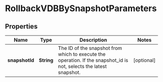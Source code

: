 

# RollbackVDBBySnapshotParameters


## Properties

Name | Type | Description | Notes
------------ | ------------- | ------------- | -------------
**snapshotId** | **String** | The ID of the snapshot from which to execute the operation. If the snapshot_id is not, selects the latest snapshot. |  [optional]



